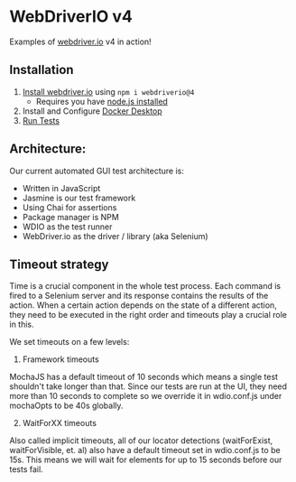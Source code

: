 # WebDriverIO v4

Examples of [webdriver.io](http://v4.webdriver.io/) v4 in action!

## Installation

1. [Install webdriver.io](http://webdriver.io/guide/getstarted/install.html) using `npm i webdriverio@4`
    - Requires you have [node.js installed](https://nodejs.org/en/download/)
2. Install and Configure [Docker Desktop](https://www.docker.com/get-started)
3. [Run Tests](RUNNING.md)

## Architecture:

Our current automated GUI test architecture is:

- Written in JavaScript
- Jasmine is our test framework
- Using Chai for assertions
- Package manager is NPM
- WDIO as the test runner
- WebDriver.io as the driver / library (aka Selenium)

## Timeout strategy

Time is a crucial component in the whole test process. Each command is fired to a Selenium server and its response contains the results of the action. When a certain action depends on the state of a different action, they need to be executed in the right order and timeouts play a crucial role in this.

We set timeouts on a few levels:

1. Framework timeouts

MochaJS has a default timeout of 10 seconds which means a single test shouldn't take longer than that. Since our tests are run at the UI, they need more than 10 seconds to complete so we override it in wdio.conf.js under mochaOpts to be 40s globally.

2. WaitForXX timeouts

Also called implicit timeouts, all of our locator detections (waitForExist, waitForVisible, et. al) also have a default timeout set in wdio.conf.js to be 15s. This means we will wait for elements for up to 15 seconds before our tests fail.
